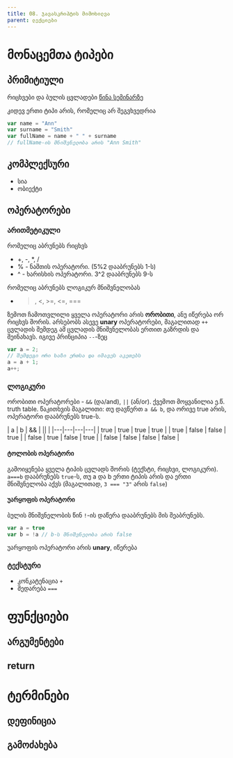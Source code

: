 ```yaml
---
title: 08. ჯავასკრიპტის მიმოხილვა
parent: ლექციები
---
```


# მონაცემთა ტიპები
## პრიმიტიული
რიცხვები და ბულის ცვლადები [წინა სემინარზე](lectures/07_karel)

კიდევ ერთი ტიპი არის, რომელიც არ შეგვხვედრია 
```js
var name = "Ann"
var surname = "Smith"
var fullName = name + " " + surname 
// fullName-ის მნიშვნელობა არის "Ann Smith"
```

## კომპლექსური
- სია
- ობიექტი

## ოპერატორები

### არითმეტიკული 
რომელიც აბრუნებს რიცხვს 
- +, -, *, /
- % - ნაშთის ოპერატორი. (5%2 დააბრუნებს 1-ს)
- ^ - ხარისხის ოპერატორი. 3^2 დააბრუნებს 9-ს

რომელიც აბრუნებს ლოგიკურ მნიშვნელობას
- >, <, >=, <=, ===

ზემოთ ჩამოთვლილი ყველა ოპერატორი არის **ორობითი**, ანუ იწერება ორ რიცხვს შორის. არსებობს ასევე **unary** ოპერატორები, მაგალითად `++` ცვლადის შემდეგ ამ ცვლადის მნიშვნელობას ერთით გაზრდის და შეინახავს. იგივე პრინციპია `--`-ზეც
```js
var a = 2;
// შემდეგი ორი ხაზი ერთსა და იმავეს აკეთებს
a = a + 1;
a++;
```

### ლოგიკური
ორობითი ოპერატორები - `&&` (და/and), `||` (ან/or).
ქვემოთ მოყვანილია ე.წ. truth table.  წაკითხვის მაგალითი: თუ დავწერთ `a && b`, და ორივე true არის, ოპერატორი დააბრუნებს true-ს.

| a | b | && | || | 
|---|---|---|---|
| true | true | true | true |
| true | false | false | true |
| false | true | false | true |
| false | false | false | false |

#### ტოლობის ოპერატორი
გამოიყენება ყველა ტიპის ცვლადს შორის (ტექსტი, რიცხვი, ლოგიკური). `a===b` დააბრუნებს `true`-ს, თუ a და b ერთი ტიპის არის და ერთი მნიშვნელობა აქვს (მაგალითად, `3 === "3"` არის `false`)

#### უარყოფის ოპერატორი
ბულის მნიშვნელობის წინ `!`-ის დაწერა დააბრუნებს მის შეაბრუნებს. 
```js   
var a = true
var b = !a // b-ს მნიშვნელობა არის false
```

უარყოფის ოპერატორი არის **unary**, იწერება 

### ტექსტური
- კონკატენაცია `+`
- შედარება `===`

# ფუნქციები
## არგუმენტები
## return

# ტერმინები
## დეფინიცია
## გამოძახება
